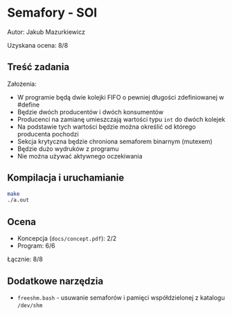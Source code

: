 # Semafory - SOI

Autor: Jakub Mazurkiewicz

Uzyskana ocena: 8/8

## Treść zadania

Założenia:

* W programie będą dwie kolejki FIFO o pewniej długości zdefiniowanej w #define
* Będzie dwóch producentów i dwóch konsumentów
* Producenci na zamianę umieszczają wartości typu `int` do dwóch kolejek
* Na podstawie tych wartości będzie można określić od którego producenta pochodzi
* Sekcja krytyczna będzie chroniona semaforem binarnym (mutexem)
* Będzie dużo wydruków z programu
* Nie można używać aktywnego oczekiwania

## Kompilacja i uruchamianie

```bash
make
./a.out
```

## Ocena

* Koncepcja (`docs/concept.pdf`): 2/2
* Program: 6/6

Łącznie: 8/8

## Dodatkowe narzędzia

* `freeshm.bash` - usuwanie semaforów i pamięci współdzielonej z katalogu `/dev/shm`
